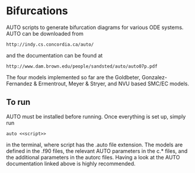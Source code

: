 # Bifurcations
AUTO scripts to generate bifurcation diagrams for various ODE systems. AUTO can be downloaded from

    http://indy.cs.concordia.ca/auto/

and the documentation can be found at 

    http://www.dam.brown.edu/people/sandsted/auto/auto07p.pdf

The four models implemented so far are the Goldbeter, Gonzalez-Fernandez & Ermentrout, Meyer & Stryer, and NVU based SMC/EC models. 

To run
------

AUTO must be installed before running. Once everything is set up, simply run

    auto <<script>>
    
in the terminal, where script has the .auto file extension. The models are defined in the .f90 files, the relevant AUTO parameters in the c.* files, and the additional parameters in the autorc files. Having a look at the AUTO documentation linked above is highly recommended.
